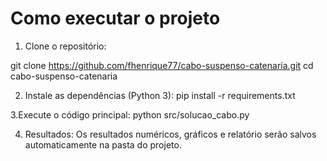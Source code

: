 # Como executar o projeto

1. Clone o repositório:

git clone https://github.com/fhenrique77/cabo-suspenso-catenaria.git
cd cabo-suspenso-catenaria

2. Instale as dependências (Python 3):
pip install -r requirements.txt

3.Execute o código principal:
python src/solucao_cabo.py

4. Resultados:
Os resultados numéricos, gráficos e relatório serão salvos automaticamente na pasta do projeto.


